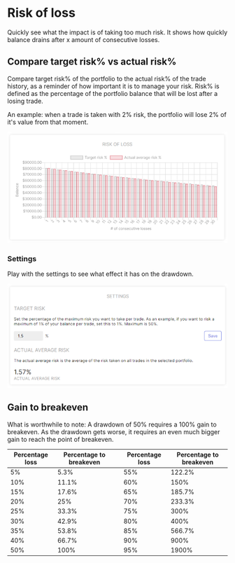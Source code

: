 # Risk of loss
Quickly see what the impact is of taking too much risk. It shows how quickly balance drains after x amount of consecutive losses. 

## Compare target risk% vs actual risk%
Compare target risk% of the portfolio to the actual risk% of the trade history, as a reminder of how important it is to manage your risk.
Risk% is defined as the percentage of the portfolio balance that will be lost after a losing trade. 

An example: when a trade is taken with 2% risk, the portfolio will lose 2% of it's value from that moment.

![RiskOfLoss](riskofloss.png)

### Settings
Play with the settings to see what effect it has on the drawdown.

![RiskOfLoss Settings](riskoflossSettings.png)

## Gain to breakeven
What is worthwhile to note: A drawdown of 50% requires a 100% gain to breakeven. As the drawdown gets worse, it requires an even much bigger gain to reach the point of breakeven.

|Percentage loss|Percentage to breakeven||Percentage loss|Percentage to breakeven|
|--|--|--|--|--|
|5%|5.3%||55%|122.2%|
|10%|11.1%||60%|150%|
|15%|17.6%||65%|185.7%|
|20%|25%||70%|233.3%|
|25%|33.3%||75%|300%|
|30%|42.9%||80%|400%|
|35%|53.8%||85%|566.7%|
|40%|66.7%||90%|900%|
|50%|100%||95%|1900%|